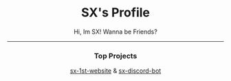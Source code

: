 <div align="center">
  <h1>SX's Profile</h1>
  <p>Hi, Im SX! Wanna be Friends?</h1>
  <hr size="1">
  <h3>Top Projects</h3>
  <p><a href="sx-1st-website">sx-1st-website</a> & <a href="sx-discord-bot">sx-discord-bot</a></p>
</div>
